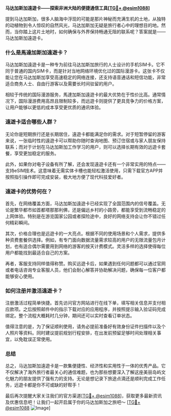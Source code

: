 **马达加斯加遠遊卡——探索非洲大陆的便捷通信工具[[TG💪+ @esim1088](https://t.me/s/esim1088)]**

提到马达加斯加，很多人脑海中浮现的可能是那片神秘而充满生机的土地，从独特的动植物到令人惊叹的自然风光，马达加斯加无疑是旅行者心中的理想目的地。然而，当你踏上这片土地时，如何确保与外界保持畅通无阻的联系呢？答案就是——马达加斯加遠遊卡。

### **什么是馬達加斯加遠遊卡？**

马达加斯加遠遊卡是一种专为前往马达加斯加旅行的人士设计的手机SIM卡。它不同于普通的国内SIM卡，而是针对当地网络环境优化过的国际漫游卡。这张卡不仅能让您在马达加斯加享受高速稳定的网络连接，还支持语音通话和短信功能，非常适合商务人士、自由行游客以及需要长时间驻留的用户。

相较于传统的国际漫游服务，馬達加斯加遠遊卡的最大优势在于性价比高。通常情况下，国际漫游费用高昂且限制较多，而远遊卡则提供了更具竞争力的价格方案，让用户能够以更低的成本享受更优质的通讯体验。

### **遠遊卡适合哪些人群？**

无论你是短期旅行还是长期居住，遠遊卡都能满足你的需求。对于短暂停留的游客来说，一张临时性的遠遊卡可以帮助你随时查询地图、预订住宿或与家人朋友保持联系；而对于计划在马达加斯加工作学习的用户，则可以选择长期有效的远遊卡套餐，享受更加稳定的服务。

此外，如果你对电子设备有所了解，还会发现遠遊卡还有一个非常实用的特点——支持eSIM技术。这意味着无需实体卡槽也能轻松激活使用，只需下载官方APP并按照指引操作即可完成安装，极大地方便了现代科技爱好者。

### **遠遊卡的优势何在？**

首先，在网络覆盖方面，马达加斯加遠遊卡已经实现了全国范围内的信号覆盖。无论是繁华都市如首都塔那那利佛，还是偏远乡村的小路旁，都能享受到流畅稳定的上网体验。特别是在游览国家公园或者探险途中，良好的网络支持会让你不错过任何精彩瞬间。

其次，价格合理也是远遊卡的一大亮点。根据不同的使用场景和个人需求，提供多种资费套餐供选择。例如，有专门面向数据流量需求较高的用户的无限流量包月计划，也有适合偶尔需要用到网络的游客的按天计费模式。灵活多样的选择使得每位用户都能找到最适合自己的方案。

再者，客服支持同样值得称赞。购买远遊卡后，如果遇到任何问题都可以通过官网或者电话咨询专业客服人员，他们会耐心解答并协助解决问题，确保每一位客户都能够安心使用。

### **如何注册并激活遠遊卡？**

注册激活过程简单快捷。首先访问官方网站进行在线下单，填写相关信息并支付相应款项。之后按照邮件中的指示下载对应的应用程序，并按照提示输入验证码完成绑定。整个流程大概耗时几分钟，期间还可以实时查看订单状态。

值得注意的是，为了保证顺利使用，请务必提前准备好有效身份证件扫描件以及个人照片等资料。同时建议提前规划行程安排，在出发前预留足够时间处理相关事宜，以免耽误正常使用。

### **总结**

总之，马达加斯加遠遊卡是一款集便捷性、经济性和实用性于一体的优秀产品。它不仅解决了海外旅行者最关心的通信难题，也为那些想要深入了解这座美丽岛屿文化魅力的朋友提供了强有力的支持。无论是想记录下旅途点滴还是顺利完成工作任务，远遊卡都是你不可或缺的好帮手！

最后再次提醒大家关注我们的官方渠道[[TG💪+ @esim1088](https://t.me/s/esim1088)]，获取更多最新资讯及优惠信息吧！让我们一起开启属于你的马达加斯加之旅吧～ [[TG💪+ @esim1088](https://t.me/s/esim1088) ![Image](https://i.postimg.cc/4NQfJmqS/Snipaste-2025-05-13-00-14-12.png)]